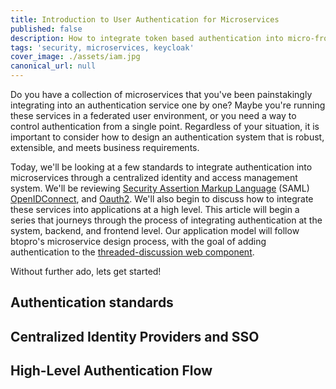 ```yaml
---
title: Introduction to User Authentication for Microservices 
published: false
description: How to integrate token based authentication into micro-frontends. We will explore Keycloak, SAML, OpenIDConnect, and make sense of the best ways to design these integrations.
tags: 'security, microservices, keycloak'
cover_image: ./assets/iam.jpg
canonical_url: null
---
```


Do you have a collection of microservices that you've been painstakingly integrating into an authentication service one by one? Maybe you're running these services in a federated user environment, or you need a way to control authentication from a single point. Regardless of your situation, it is important to consider how to design an authentication system that is robust, extensible, and meets business requirements.

Today, we'll be looking at a few standards to integrate authentication into microservices through a centralized identity and access management system. We'll be reviewing [Security Assertion Markup Language]() (SAML) [OpenIDConnect](), and [Oauth2](). We'll also begin to discuss how to integrate these services into applications at a high level. This article will begin a series that journeys through the process of integrating authentication at the system, backend, and frontend level. Our application model will follow btopro's microservice design process, with the goal of adding authentication to the [threaded-discussion web component]().

Without further ado, lets get started!

## Authentication standards

## Centralized Identity Providers and SSO

## High-Level Authentication Flow